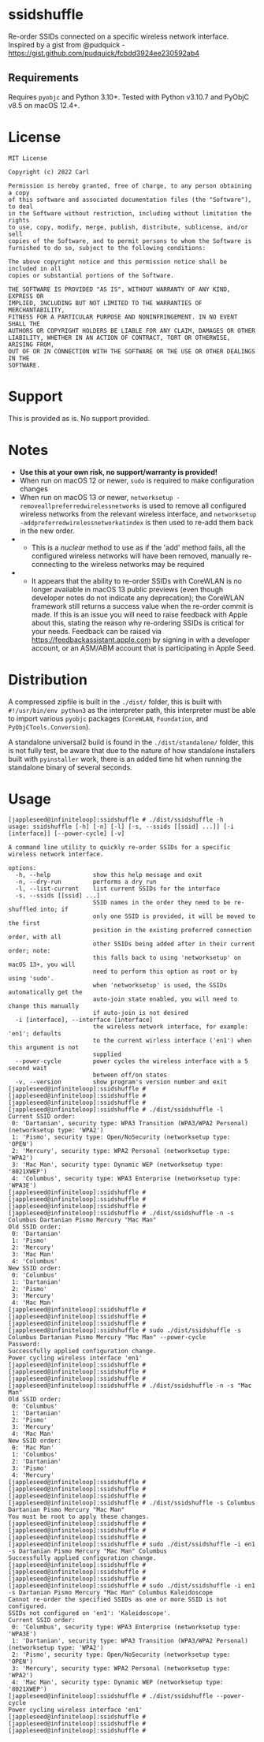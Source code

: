 # ssidshuffle
Re-order SSIDs connected on a specific wireless network interface.
Inspired by a gist from @pudquick - https://gist.github.com/pudquick/fcbdd3924ee230592ab4

## Requirements
Requires `pyobjc` and Python 3.10+.
Tested with Python v3.10.7 and PyObjC v8.5 on macOS 12.4+.

# License
```
MIT License

Copyright (c) 2022 Carl

Permission is hereby granted, free of charge, to any person obtaining a copy
of this software and associated documentation files (the "Software"), to deal
in the Software without restriction, including without limitation the rights
to use, copy, modify, merge, publish, distribute, sublicense, and/or sell
copies of the Software, and to permit persons to whom the Software is
furnished to do so, subject to the following conditions:

The above copyright notice and this permission notice shall be included in all
copies or substantial portions of the Software.

THE SOFTWARE IS PROVIDED "AS IS", WITHOUT WARRANTY OF ANY KIND, EXPRESS OR
IMPLIED, INCLUDING BUT NOT LIMITED TO THE WARRANTIES OF MERCHANTABILITY,
FITNESS FOR A PARTICULAR PURPOSE AND NONINFRINGEMENT. IN NO EVENT SHALL THE
AUTHORS OR COPYRIGHT HOLDERS BE LIABLE FOR ANY CLAIM, DAMAGES OR OTHER
LIABILITY, WHETHER IN AN ACTION OF CONTRACT, TORT OR OTHERWISE, ARISING FROM,
OUT OF OR IN CONNECTION WITH THE SOFTWARE OR THE USE OR OTHER DEALINGS IN THE
SOFTWARE.
```

# Support
This is provided as is. No support provided.

# Notes
- **Use this at your own risk, no support/warranty is provided!**
- When run on macOS 12 or newer, `sudo` is required to make configuration changes
- When run on macOS 13 or newer, `networksetup -removeallpreferredwirelessnetworks` is used to remove all configured wireless networks from the relevant wireless interface, and `networksetup -addpreferredwirelessnetworkatindex` is then used to re-add them back in the new order.
- - This is a _nuclear_ method to use as if the 'add' method fails, all the configured wireless networks will have been removed, manually re-connecting to the wireless networks may be required
 - - It appears that the ability to re-order SSIDs with CoreWLAN is no longer available in macOS 13 public previews (even though developer notes do not indicate any deprecation); the CoreWLAN framework still returns a success value when the re-order commit is made. If this is an issue you will need to raise feedback with Apple about this, stating the reason why re-ordering SSIDs is critical for your needs. Feedback can be raised via https://feedbackassistant.apple.com by signing in with a developer account, or an ASM/ABM account that is participating in Apple Seed.

# Distribution
A compressed zipfile is built in the `./dist/` folder, this is built with `#!/usr/bin/env python3` as the interpreter path, this interpreter must be able to import various `pyobjc` packages (`CoreWLAN`, `Foundation`, and `PyObjCTools.Conversion`).

A standalone universal2 build is found in the `./dist/standalone/` folder, this is not fully test, be aware that due to the nature of how standalone installers built with `pyinstaller` work, there is an added time hit when running the standalone binary of several seconds.

# Usage
```
[jappleseed@infiniteloop]:ssidshuffle # ./dist/ssidshuffle -h
usage: ssidshuffle [-h] [-n] [-l] [-s, --ssids [[ssid] ...]] [-i [interface]] [--power-cycle] [-v]

A command line utility to quickly re-order SSIDs for a specific wireless network interface.

options:
  -h, --help            show this help message and exit
  -n, --dry-run         performs a dry run
  -l, --list-current    list current SSIDs for the interface
  -s, --ssids [[ssid] ...]
                        SSID names in the order they need to be re-shuffled into; if
                        only one SSID is provided, it will be moved to the first
                        position in the existing preferred connection order, with all
                        other SSIDs being added after in their current order; note:
                        this falls back to using 'networksetup' on macOS 13+, you will
                        need to perform this option as root or by using 'sudo'.
                        when 'networksetup' is used, the SSIDs automatically get the
                        auto-join state enabled, you will need to change this manually
                        if auto-join is not desired
  -i [interface], --interface [interface]
                        the wireless network interface, for example: 'en1'; defaults
                        to the current wirless interface ('en1') when this argument is not
                        supplied
  --power-cycle         power cycles the wireless interface with a 5 second wait
                        between off/on states
  -v, --version         show program's version number and exit
[jappleseed@infiniteloop]:ssidshuffle #
[jappleseed@infiniteloop]:ssidshuffle #
[jappleseed@infiniteloop]:ssidshuffle #
[jappleseed@infiniteloop]:ssidshuffle # ./dist/ssidshuffle -l
Current SSID order:
 0: 'Dartanian', security type: WPA3 Transition (WPA3/WPA2 Personal) (networksetup type: 'WPA2')
 1: 'Pismo', security type: Open/NoSecurity (networksetup type: 'OPEN')
 2: 'Mercury', security type: WPA2 Personal (networksetup type: 'WPA2')
 3: 'Mac Man', security type: Dynamic WEP (networksetup type: '8021XWEP')
 4: 'Columbus', security type: WPA3 Enterprise (networksetup type: 'WPA3E')
[jappleseed@infiniteloop]:ssidshuffle #
[jappleseed@infiniteloop]:ssidshuffle #
[jappleseed@infiniteloop]:ssidshuffle #
[jappleseed@infiniteloop]:ssidshuffle # ./dist/ssidshuffle -n -s Columbus Dartanian Pismo Mercury "Mac Man"
Old SSID order:
 0: 'Dartanian'
 1: 'Pismo'
 2: 'Mercury'
 3: 'Mac Man'
 4: 'Columbus'
New SSID order:
 0: 'Columbus'
 1: 'Dartanian'
 2: 'Pismo'
 3: 'Mercury'
 4: 'Mac Man'
[jappleseed@infiniteloop]:ssidshuffle #
[jappleseed@infiniteloop]:ssidshuffle #
[jappleseed@infiniteloop]:ssidshuffle #
[jappleseed@infiniteloop]:ssidshuffle # sudo ./dist/ssidshuffle -s Columbus Dartanian Pismo Mercury "Mac Man" --power-cycle
Password:
Successfully applied configuration change.
Power cycling wireless interface 'en1'
[jappleseed@infiniteloop]:ssidshuffle #
[jappleseed@infiniteloop]:ssidshuffle #
[jappleseed@infiniteloop]:ssidshuffle #
[jappleseed@infiniteloop]:ssidshuffle # ./dist/ssidshuffle -n -s "Mac Man"
Old SSID order:
 0: 'Columbus'
 1: 'Dartanian'
 2: 'Pismo'
 3: 'Mercury'
 4: 'Mac Man'
New SSID order:
 0: 'Mac Man'
 1: 'Columbus'
 2: 'Dartanian'
 3: 'Pismo'
 4: 'Mercury'
[jappleseed@infiniteloop]:ssidshuffle #
[jappleseed@infiniteloop]:ssidshuffle #
[jappleseed@infiniteloop]:ssidshuffle #
[jappleseed@infiniteloop]:ssidshuffle # ./dist/ssidshuffle -s Columbus Dartanian Pismo Mercury "Mac Man"
You must be root to apply these changes.
[jappleseed@infiniteloop]:ssidshuffle #
[jappleseed@infiniteloop]:ssidshuffle #
[jappleseed@infiniteloop]:ssidshuffle #
[jappleseed@infiniteloop]:ssidshuffle # sudo ./dist/ssidshuffle -i en1 -s Dartanian Pismo Mercury "Mac Man" Columbus
Successfully applied configuration change.
[jappleseed@infiniteloop]:ssidshuffle #
[jappleseed@infiniteloop]:ssidshuffle #
[jappleseed@infiniteloop]:ssidshuffle #
[jappleseed@infiniteloop]:ssidshuffle # sudo ./dist/ssidshuffle -i en1 -s Dartanian Pismo Mercury "Mac Man" Columbus Kaleidoscope
Cannot re-order the specified SSIDs as one or more SSID is not configured.
SSIDs not configured on 'en1': 'Kaleidoscope'.
Current SSID order:
 0: 'Columbus', security type: WPA3 Enterprise (networksetup type: 'WPA3E')
 1: 'Dartanian', security type: WPA3 Transition (WPA3/WPA2 Personal) (networksetup type: 'WPA2')
 2: 'Pismo', security type: Open/NoSecurity (networksetup type: 'OPEN')
 3: 'Mercury', security type: WPA2 Personal (networksetup type: 'WPA2')
 4: 'Mac Man', security type: Dynamic WEP (networksetup type: '8021XWEP')
[jappleseed@infiniteloop]:ssidshuffle # ./dist/ssidshuffle --power-cycle
Power cycling wireless interface 'en1'
[jappleseed@infiniteloop]:ssidshuffle #
[jappleseed@infiniteloop]:ssidshuffle #
[jappleseed@infiniteloop]:ssidshuffle #
```
